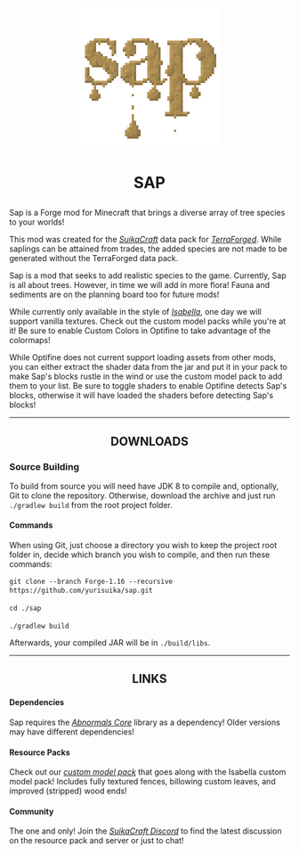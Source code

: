 <p align="center"><img src="https://github.com/yurisuika/Sap/blob/Forge-1.16/src/main/resources/pack.png?raw=true" width="256" height="256"></p>

# <p align="center">SAP</p>

Sap is a Forge mod for Minecraft that brings a diverse array of tree species to your worlds!

This mod was created for the *[SuikaCraft](https://github.com/yurisuika/SuikaCraft)* data pack for *[TerraForged](https://github.com/TerraForged/TerraForged)*. While saplings can be attained from trades, the added species are not made to be generated without the TerraForged data pack.

Sap is a mod that seeks to add realistic species to the game. Currently, Sap is all about trees. However, in time we will add in more flora! Fauna and sediments are on the planning board too for future mods!

While currently only available in the style of *[Isabella](https://github.com/yurisuika/Isabella)*, one day we will support vanilla textures. Check out the custom model packs while you're at it! Be sure to enable Custom Colors in Optifine to take advantage of the colormaps!

While Optifine does not current support loading assets from other mods, you can either extract the shader data from the jar and put it in your pack to make Sap's blocks rustle in the wind or use the custom model pack to add them to your list. Be sure to toggle shaders to enable Optifine detects Sap's blocks, otherwise it will have loaded the shaders before detecting Sap's blocks!

---

## <p align="center">DOWNLOADS</p>

### Source Building

To build from source you will need have JDK 8 to compile and, optionally, Git to clone the repository. Otherwise, download the archive and just run `./gradlew build` from the root project folder.

#### Commands

When using Git, just choose a directory you wish to keep the project root folder in, decide which branch you wish to compile, and then run these commands:

```shell script
git clone --branch Forge-1.16 --recursive https://github.com/yurisuika/sap.git

cd ./sap

./gradlew build
```

Afterwards, your compiled JAR will be in `./build/libs`.

---

## <p align="center">LINKS</p>

#### Dependencies

Sap requires the *[Abnormals Core](https://github.com/minecraftabnormals/Abnormals-Core)* library as a dependency! Older versions may have different dependencies!

#### Resource Packs

Check out our *[custom model pack](https://github.com/yurisuika/Isabella)* that goes along with the Isabella custom model pack! Includes fully textured fences, billowing custom leaves, and improved (stripped) wood ends!

#### Community

The one and only! Join the *[SuikaCraft Discord](https://discord.gg/0zdNEkQle7Qg9C1H)* to find the latest discussion on the resource pack and server or just to chat!
